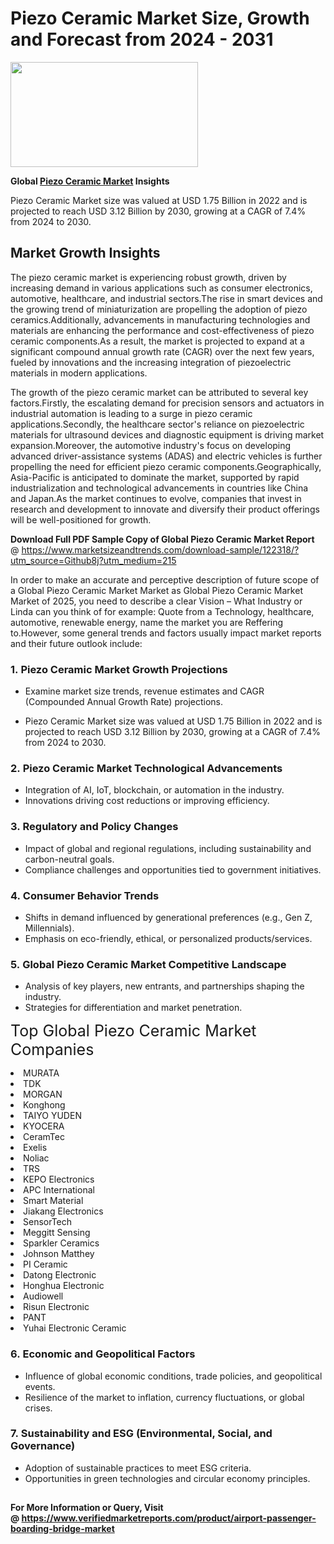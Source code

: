 <H1>Piezo Ceramic Market Size, Growth and Forecast from 2024 - 2031</H1><img class="aligncenter size-medium wp-image-584254" src="https://thirdeyenews.in/wp-content/uploads/2024/09/Global-Market-Research-300x168.jpeg" alt="" width="300" height="168" /><p><strong>Global&nbsp;<a href="https://www.marketsizeandtrends.com/download-sample/122318/?utm_source=Github8j?utm_medium=215">Piezo Ceramic Market</a> Insights</strong></p><p>Piezo Ceramic Market size was valued at USD 1.75 Billion in 2022 and is projected to reach USD 3.12 Billion by 2030, growing at a CAGR of 7.4% from 2024 to 2030.</p><p><h2>Market Growth Insights</h2> <p>The piezo ceramic market is experiencing robust growth, driven by increasing demand in various applications such as consumer electronics, automotive, healthcare, and industrial sectors.The rise in smart devices and the growing trend of miniaturization are propelling the adoption of piezo ceramics.Additionally, advancements in manufacturing technologies and materials are enhancing the performance and cost-effectiveness of piezo ceramic components.As a result, the market is projected to expand at a significant compound annual growth rate (CAGR) over the next few years, fueled by innovations and the increasing integration of piezoelectric materials in modern applications.</p> <p>The growth of the piezo ceramic market can be attributed to several key factors.Firstly, the escalating demand for precision sensors and actuators in industrial automation is leading to a surge in piezo ceramic applications.Secondly, the healthcare sector's reliance on piezoelectric materials for ultrasound devices and diagnostic equipment is driving market expansion.Moreover, the automotive industry's focus on developing advanced driver-assistance systems (ADAS) and electric vehicles is further propelling the need for efficient piezo ceramic components.Geographically, Asia-Pacific is anticipated to dominate the market, supported by rapid industrialization and technological advancements in countries like China and Japan.As the market continues to evolve, companies that invest in research and development to innovate and diversify their product offerings will be well-positioned for growth.</p> <p><span class=""><strong>Download Full PDF Sample Copy of Global Piezo Ceramic Market Report</strong> @ <a href="https://www.marketsizeandtrends.com/download-sample/122318/?utm_source=Github8j?utm_medium=215" target="_blank">https://www.marketsizeandtrends.com/download-sample/122318/?utm_source=Github8j?utm_medium=215</a></span></p><p>In order to make an accurate and perceptive description of future scope of a Global&nbsp;Piezo Ceramic Market Market as Global&nbsp;Piezo Ceramic Market Market of 2025, you need to describe a clear Vision &ndash; What Industry or Linda can you think of for example: Quote from a Technology, healthcare, automotive, renewable energy, name the market you are Reffering to.However, some general trends and factors usually impact market reports and their future outlook include:</p><h3>1.&nbsp;<strong>Piezo Ceramic Market Growth Projections</strong></h3><ul><li>Examine market size trends, revenue estimates and CAGR (Compounded Annual Growth Rate) projections.</li><li><p>Piezo Ceramic Market size was valued at USD 1.75 Billion in 2022 and is projected to reach USD 3.12 Billion by 2030, growing at a CAGR of 7.4% from 2024 to 2030.</p></li></ul><h3>2.&nbsp;<strong>Piezo Ceramic Market Technological Advancements</strong></h3><ul><li>Integration of AI, IoT, blockchain, or automation in the industry.</li><li>Innovations driving cost reductions or improving efficiency.</li></ul><h3>3.&nbsp;<strong>Regulatory and Policy Changes</strong></h3><ul><li>Impact of global and regional regulations, including sustainability and carbon-neutral goals.</li><li>Compliance challenges and opportunities tied to government initiatives.</li></ul><h3>4.&nbsp;<strong>Consumer Behavior Trends</strong></h3><ul><li>Shifts in demand influenced by generational preferences (e.g., Gen Z, Millennials).</li><li>Emphasis on eco-friendly, ethical, or personalized products/services.</li></ul><h3>5.&nbsp;<strong>Global Piezo Ceramic Market Competitive Landscape</strong></h3><ul><li>Analysis of key players, new entrants, and partnerships shaping the industry.</li><li>Strategies for differentiation and market penetration.</li></ul><p data-pm-slice="1 1 []"><span style="color: inherit; font-family: inherit; font-size: 25px;">Top Global Piezo Ceramic Market Companies</span></p><div class="" data-test-id=""><p><li>MURATA</li><li> TDK</li><li> MORGAN</li><li> Konghong</li><li> TAIYO YUDEN</li><li> KYOCERA</li><li> CeramTec</li><li> Exelis</li><li> Noliac</li><li> TRS</li><li> KEPO Electronics</li><li> APC International</li><li> Smart Material</li><li> Jiakang Electronics</li><li> SensorTech</li><li> Meggitt Sensing</li><li> Sparkler Ceramics</li><li> Johnson Matthey</li><li> PI Ceramic</li><li> Datong Electronic</li><li> Honghua Electronic</li><li> Audiowell</li><li> Risun Electronic</li><li> PANT</li><li> Yuhai Electronic Ceramic</li></p></div><h3>6.&nbsp;<strong>Economic and Geopolitical Factors</strong></h3><ul><li>Influence of global economic conditions, trade policies, and geopolitical events.</li><li>Resilience of the market to inflation, currency fluctuations, or global crises.</li></ul><h3>7.&nbsp;<strong>Sustainability and ESG (Environmental, Social, and Governance)</strong></h3><ul><li>Adoption of sustainable practices to meet ESG criteria.</li><li>Opportunities in green technologies and circular economy principles.</li></ul><h2><strong style="font-size: 14px;">For More Information or Query, Visit @&nbsp;</strong><a style="background-color: #ffffff; font-size: 14px;" href="https://www.marketsizeandtrends.com/report/piezo-ceramic-market/" target="_blank">https://www.verifiedmarketreports.com/product/airport-passenger-boarding-bridge-market</a></h2>